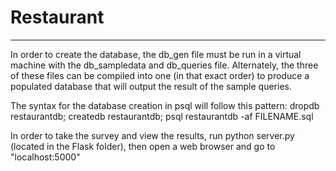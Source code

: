 # Restaurant
---------------------
In order to create the database, the db_gen file must be run in a virtual machine with the db_sampledata and db_queries file. Alternately,
the three of these files can be compiled into one (in that exact order) to produce a populated database that will output the result of the sample queries. 

The syntax for the database creation in psql will follow this pattern: dropdb restaurantdb; createdb restaurantdb; psql restaurantdb -af FILENAME.sql

In order to take the survey and view the results, run python server.py (located in the Flask folder), then open a web browser and go to "localhost:5000"



